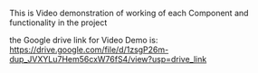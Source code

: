 This is Video demonstration of working of each Component and functionality in the project

the Google drive link for Video Demo is:
https://drive.google.com/file/d/1zsgP26m-dup_JVXYLu7Hem56cxW76fS4/view?usp=drive_link
